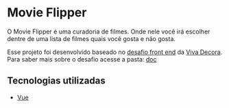 # Movie Flipper

O Movie Flipper é uma curadoria de filmes. Onde nele você irá escolher dentre de uma lista de filmes quais você gosta e não gosta.

Esse projeto foi desenvolvido baseado no [desafio front end](https://github.com/vivadecora/projeto-front-end-vivadecora-nao-fazer-fork) da [Viva Decora](https://github.com/vivadecora). Para saber mais sobre o desafio acesse a pasta: [doc](doc)

## Tecnologias utilizadas

-   [Vue](https://vuejs.org/)
